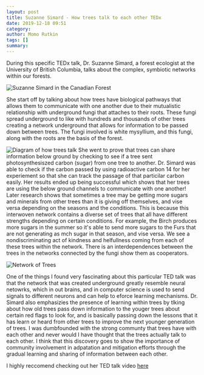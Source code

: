 ```yaml
---
layout: post
title: Suzanne Simard - How trees talk to each other TEDx
date: 2019-12-18 09:51
category: 
author: Momo Rutkin 
tags: []
summary: 
---
```


During this specific TEDx talk, Dr. Suzanne Simard, a forest ecologist at the University of British Columbia, talks about the complex, symbiotic networks within our forests. 

![Suzanne Simard in the Canadian Forest](https://upliftconnect.com/wp-content/uploads/2018/04/tree-4.jpg)

She start off by talking about how trees have biological pathways that allows them to communicate with one another due to their mutualistic relationship with underground fungi that attaches to their roots. These fungi spread underground to like with hundreds and thousands of other trees creating a network underground that allows for information to be passed down between trees. The fungi involved is white mysyllium, and this fungi, along with the roots are the basis of the forest. 

![Diagram of how trees talk](https://brightvibes.com/file/phpT9DywK.png)
She went to prove that trees can share information below ground by checking to see if a tree sent photosynthesiszed carbon (sugar) from one tree to another. Dr. Simard was able to check if the carbon passed by using radioactive carbon 14 for her experiement so that she can track the passage of that particilar carbon easily. Her results ended up being successful which shows that her trees are using the below ground channels to communicate with one another! Later research shows that sometimes a tree may be getting more sugars and minerals from other trees than it is giving off themselves, and vise versa depending on the seasons and the conditions. This is because this interwoven network contains a diverse set of trees that all have different strengths depending on certain conditions. For example, the Birch produces more sugars in the summer so it's able to send more sugars to the Furs that are not generating as mch sugar in that season, and vise versa. We see a nondiscriminating act of kindness and helfullness coming from each of these trees within the network. There is an interdependences between the trees in the networks connected by the fungi show them as cooperators. 

![Network of Trees ](https://e360.yale.edu/assets/site/features/TreeConnections_BeilerEtAl2010_kb.jpg)

One of the things I found very fascinating about this particular TED talk was that the network that was created underground greatly resemble neural netowrks, which in out brains, and in computer science is used to send signals to different neurons and can help to eforce learning mechanisms. Dr. Simard also emphasizies the presence of learning within trees by tlking about how old trees pass down information to the youger trees about certain red flags to look for, and is basically passing down the lessons that it has learn or heard from other trees to improve the next younger generation of trees. I was dumbfounded with the strong communty that trees have with each other and never would I have thought that the trees actually talk to each other. I think that this discovery goes to show the importance of community involvement in adpatation and mitigation efforts through the gradual learning and sharing of information between each other. 

I highly reccomend checking out her TED talk video [here][ted] 

[ted]: https://www.ted.com/talks/suzanne_simard_how_trees_talk_to_each_other#t-541147